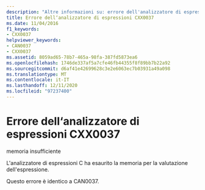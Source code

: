 ```yaml
---
description: "Altre informazioni su: errore dell'analizzatore di espressioni CXX0037"
title: Errore dell‘analizzatore di espressioni CXX0037
ms.date: 11/04/2016
f1_keywords:
- CXX0037
helpviewer_keywords:
- CAN0037
- CXX0037
ms.assetid: 8059ad65-78b7-465a-98fa-387fd5873ea6
ms.openlocfilehash: 1746de337af5a7cfe46fb44355f8f89bb7b22a92
ms.sourcegitcommit: d6af41e42699628c3e2e6063ec7b03931a49a098
ms.translationtype: MT
ms.contentlocale: it-IT
ms.lasthandoff: 12/11/2020
ms.locfileid: "97237400"
---
```

# <a name="expression-evaluator-error-cxx0037"></a>Errore dell‘analizzatore di espressioni CXX0037

memoria insufficiente

L'analizzatore di espressioni C ha esaurito la memoria per la valutazione dell'espressione.

Questo errore è identico a CAN0037.
